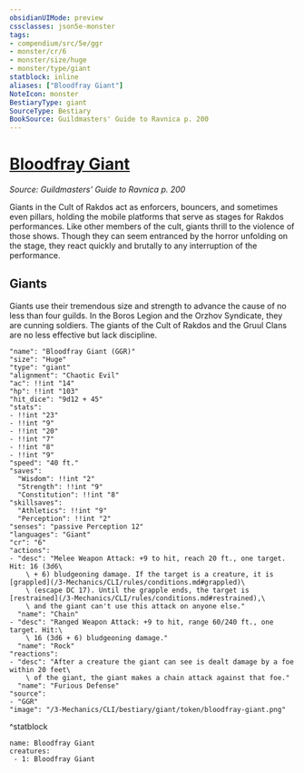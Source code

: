 ```yaml
---
obsidianUIMode: preview
cssclasses: json5e-monster
tags:
- compendium/src/5e/ggr
- monster/cr/6
- monster/size/huge
- monster/type/giant
statblock: inline
aliases: ["Bloodfray Giant"]
NoteIcon: monster
BestiaryType: giant
SourceType: Bestiary
BookSource: Guildmasters' Guide to Ravnica p. 200
---
```

# [Bloodfray Giant](3-Mechanics\CLI\bestiary\giant/bloodfray-giant-ggr.md)
*Source: Guildmasters' Guide to Ravnica p. 200*  

Giants in the Cult of Rakdos act as enforcers, bouncers, and sometimes even pillars, holding the mobile platforms that serve as stages for Rakdos performances. Like other members of the cult, giants thrill to the violence of those shows. Though they can seem entranced by the horror unfolding on the stage, they react quickly and brutally to any interruption of the performance.

## Giants

Giants use their tremendous size and strength to advance the cause of no less than four guilds. In the Boros Legion and the Orzhov Syndicate, they are cunning soldiers. The giants of the Cult of Rakdos and the Gruul Clans are no less effective but lack discipline.

```statblock
"name": "Bloodfray Giant (GGR)"
"size": "Huge"
"type": "giant"
"alignment": "Chaotic Evil"
"ac": !!int "14"
"hp": !!int "103"
"hit_dice": "9d12 + 45"
"stats":
- !!int "23"
- !!int "9"
- !!int "20"
- !!int "7"
- !!int "8"
- !!int "9"
"speed": "40 ft."
"saves":
  "Wisdom": !!int "2"
  "Strength": !!int "9"
  "Constitution": !!int "8"
"skillsaves":
  "Athletics": !!int "9"
  "Perception": !!int "2"
"senses": "passive Perception 12"
"languages": "Giant"
"cr": "6"
"actions":
- "desc": "Melee Weapon Attack: +9 to hit, reach 20 ft., one target. Hit: 16 (3d6\
    \ + 6) bludgeoning damage. If the target is a creature, it is [grappled](/3-Mechanics/CLI/rules/conditions.md#grappled)\
    \ (escape DC 17). Until the grapple ends, the target is [restrained](/3-Mechanics/CLI/rules/conditions.md#restrained),\
    \ and the giant can't use this attack on anyone else."
  "name": "Chain"
- "desc": "Ranged Weapon Attack: +9 to hit, range 60/240 ft., one target. Hit:\
    \ 16 (3d6 + 6) bludgeoning damage."
  "name": "Rock"
"reactions":
- "desc": "After a creature the giant can see is dealt damage by a foe within 20 feet\
    \ of the giant, the giant makes a chain attack against that foe."
  "name": "Furious Defense"
"source":
- "GGR"
"image": "/3-Mechanics/CLI/bestiary/giant/token/bloodfray-giant.png"
```
^statblock

```encounter-table
name: Bloodfray Giant
creatures:
 - 1: Bloodfray Giant
```